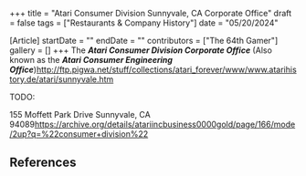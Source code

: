 +++
title = "Atari Consumer Division Sunnyvale, CA Corporate Office"
draft = false
tags = ["Restaurants & Company History"]
date = "05/20/2024"

[Article]
startDate = ""
endDate = ""
contributors = ["The 64th Gamer"]
gallery = []
+++
The <b><i>Atari Consumer Division Corporate Office</b></i> (Also known as the <b><i>Atari Consumer Engineering Office</b></i>)<ref>http://ftp.pigwa.net/stuff/collections/atari_forever/www/www.atarihistory.de/atari/sunnyvale.htm</ref>

TODO:

155 Moffett Park Drive Sunnyvale, CA 94089<ref>https://archive.org/details/atariincbusiness0000gold/page/166/mode/2up?q=%22consumer+division%22</ref>

<h2> References </h2>
